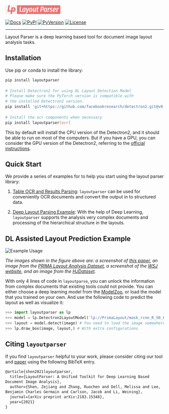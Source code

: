 <p align="left">
  <img src="https://github.com/Layout-Parser/layout-parser/raw/master/.github/layout-parser.png" alt="Layout Parser Logo" width="35%">
</p>

<p align="center">

[![Docs](https://readthedocs.org/projects/layout-parser/badge/)](https://layout-parser.readthedocs.io/en/latest/)
[![PyPI](https://img.shields.io/pypi/v/layoutparser?color=%23099cec&label=PyPI%20package&logo=pypi&logoColor=white)](https://pypi.org/project/layoutparser/)
[![PyVersion](https://img.shields.io/pypi/pyversions/layoutparser?color=%23099cec&
)](https://pypi.org/project/layoutparser/)
[![License](https://img.shields.io/pypi/l/layoutparser)](https://github.com/Layout-Parser/layout-parser/blob/master/LICENSE)

</p>

---

Layout Parser is a deep learning based tool for document image layout analysis tasks. 

## Installation 

Use pip or conda to install the library:
```bash
pip install layoutparser

# Install Detectron2 for using DL Layout Detection Model
# Please make sure the PyTorch version is compatible with
# the installed Detectron2 version. 
pip install 'git+https://github.com/facebookresearch/detectron2.git@v0.4#egg=detectron2' 

# Install the ocr components when necessary 
pip install layoutparser[ocr]      
```
This by default will install the CPU version of the Detectron2, and it should be able to run on most of the computers. But if you have a GPU, you can consider the GPU version of the Detectron2, referring to the [official instructions](https://github.com/facebookresearch/detectron2/blob/master/INSTALL.md).

## Quick Start

We provide a series of examples for to help you start using the layout parser library: 

1. [Table OCR and Results Parsing](https://github.com/Layout-Parser/layout-parser/blob/master/examples/OCR%20Tables%20and%20Parse%20the%20Output.ipynb): `layoutparser` can be used for conveniently OCR documents and convert the output in to structured data. 

2. [Deep Layout Parsing Example](https://github.com/Layout-Parser/layout-parser/blob/master/examples/Deep%20Layout%20Parsing.ipynb): With the help of Deep Learning, `layoutparser` supports the analysis very complex documents and processing of the hierarchical structure in the layouts. 


## DL Assisted Layout Prediction Example 

![Example Usage](.github/example.png)

*The images shown in the figure above are: a screenshot of [this paper](https://arxiv.org/abs/2004.08686), an image from the [PRIMA Layout Analysis Dataset](https://www.primaresearch.org/dataset/), a screenshot of the [WSJ website](http://wsj.com), and an image from the [HJDataset](https://dell-research-harvard.github.io/HJDataset/).*

With only 4 lines of code in `layoutparse`, you can unlock the information from complex documents that existing tools could not provide. You can either choose a deep learning model from the [ModelZoo](https://github.com/Layout-Parser/layout-parser/blob/master/docs/notes/modelzoo.md), or load the model that you trained on your own. And use the following code to predict the layout as well as visualize it: 

```python
>>> import layoutparser as lp
>>> model = lp.Detectron2LayoutModel('lp://PrimaLayout/mask_rcnn_R_50_FPN_3x/config')
>>> layout = model.detect(image) # You need to load the image somewhere else, e.g., image = cv2.imread(...)
>>> lp.draw_box(image, layout,) # With extra configurations
```

## Citing `layoutparser`

If you find `layoutparser` helpful to your work, please consider citing our tool and [paper](https://arxiv.org/pdf/2103.15348.pdf) using the following BibTeX entry.

```
@article{shen2021layoutparser,
  title={LayoutParser: A Unified Toolkit for Deep Learning Based Document Image Analysis},
  author={Shen, Zejiang and Zhang, Ruochen and Dell, Melissa and Lee, Benjamin Charles Germain and Carlson, Jacob and Li, Weining},
  journal={arXiv preprint arXiv:2103.15348},
  year={2021}
}
```